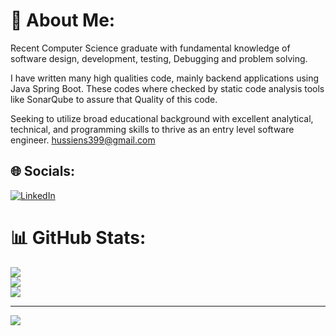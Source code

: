 # 💫 About Me:
Recent Computer Science graduate with fundamental knowledge of software design, development, testing, Debugging and problem solving.

I have written many high qualities code, mainly backend applications using Java Spring Boot.
These codes where checked by static code analysis tools like SonarQube to assure that Quality of this code. 

Seeking to utilize broad educational background with excellent analytical, technical, and programming skills to thrive as an entry level software engineer. hussiens399@gmail.com


## 🌐 Socials:
[![LinkedIn](https://img.shields.io/badge/LinkedIn-%230077B5.svg?logo=linkedin&logoColor=white)](https://linkedin.com/in/www.linkedin.com/in/hussiensayed14) 


# 📊 GitHub Stats:
![](https://github-readme-stats.vercel.app/api?username=HussienSayed14&theme=dark&hide_border=false&include_all_commits=false&count_private=false)<br/>
![](https://github-readme-streak-stats.herokuapp.com/?user=HussienSayed14&theme=dark&hide_border=false)<br/>
![](https://github-readme-stats.vercel.app/api/top-langs/?username=HussienSayed14&theme=dark&hide_border=false&include_all_commits=false&count_private=false&layout=compact)

---
[![](https://visitcount.itsvg.in/api?id=HussienSayed14&icon=0&color=0)](https://visitcount.itsvg.in)

<!-- Proudly created with GPRM ( https://gprm.itsvg.in ) -->
